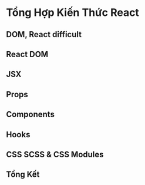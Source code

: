 # Tổng Hợp Kiến Thức React 



## DOM, React difficult


## React DOM


## JSX

## Props

## Components

## Hooks

## CSS SCSS & CSS Modules


## Tổng Kết